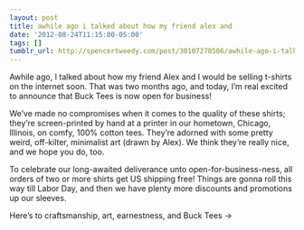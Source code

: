 ```yaml
---
layout: post
title: awhile ago i talked about how my friend alex and
date: '2012-08-24T11:15:00-05:00'
tags: []
tumblr_url: http://spencertweedy.com/post/30107278506/awhile-ago-i-talked-about-how-my-friend-alex-and
---
```

Awhile ago, I talked about how my friend Alex and I would be selling t-shirts on the internet soon. That was two months ago, and today, I’m real excited to announce that Buck Tees is now open for business!

We’ve made no compromises when it comes to the quality of these shirts; they’re screen-printed by hand at a printer in our hometown, Chicago, Illinois, on comfy, 100% cotton tees. They’re adorned with some pretty weird, off-kilter, minimalist art (drawn by Alex). We think they’re really nice, and we hope you do, too.

To celebrate our long-awaited deliverance unto open-for-business-ness, all orders of two or more shirts get US shipping free! Things are gonna roll this way till Labor Day, and then we have plenty more discounts and promotions up our sleeves.

Here’s to craftsmanship, art, earnestness, and Buck Tees →
